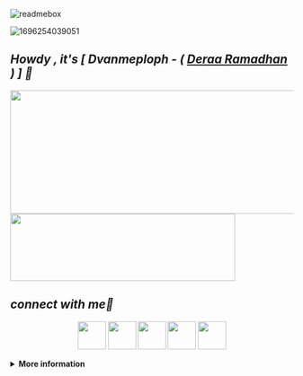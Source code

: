 ![readmebox](https://github.com/Anastasyakh/ReyyFUSHIGURO/assets/141108240/1261c09d-bafb-4198-9300-6a7d157f9c65)

![1696254039051](https://github.com/Anastasyakh/ReyyFUSHIGURO/assets/141108240/a1e4edf8-5d51-46e7-aa5a-f20842a11c9e)

***<h2><b><i>Howdy , it's [ Dvanmeploph - ( <b> <a href="https://www.facebook.com/4Reyyyy" target="blank">Deraa Ramadhan</a> ) ] 👋</i></b></h2>***

<img width="600" height="220" src="https://github-readme-stats.vercel.app/api?username=Anastasyakh&show_icons=true&theme=chartreuse-dark&locale=id">

<img width="400" height="120" src="https://github-readme-stats.vercel.app/api/top-langs/?username=Anastasyakh&layout=compact&theme=chartreuse-dark">

## ***connect with me🤝***
<p align="center">
  <a href="https://www.github.com/Anastasyakh"><img width="50" height="50" src="https://camo.githubusercontent.com/b079fe922f00c4b86f1b724fbc2e8141c468794ce8adbc9b7456e5e1ad09c622/68747470733a2f2f6564656e742e6769746875622e696f2f537570657254696e7949636f6e732f696d616765732f7376672f6769746875622e737667"></a>
    <a href="https://youtube.com/@xieraaaa."><img width="50" height="50" src="https://camo.githubusercontent.com/d54e97f5edde790381f7e62b217410df33e066a0dc8f692f2fc6b25fc1768b0c/68747470733a2f2f6564656e742e6769746875622e696f2f537570657254696e7949636f6e732f696d616765732f7376672f796f75747562652e737667"></a>
  <a href="https://www.facebook.com/Reykaaaaaaa"><img width="50" height="50" src="https://camo.githubusercontent.com/8f245234577766478eaf3ee72b0615e99bb9ef3eaa56e1c37f75692811181d5c/68747470733a2f2f6564656e742e6769746875622e696f2f537570657254696e7949636f6e732f696d616765732f7376672f66616365626f6f6b2e737667"></a>
  <a href="https://instagram.com/xxeiraaaa_"><img width="50" height="50" src="https://camo.githubusercontent.com/c9dacf0f25a1489fdbc6c0d2b41cda58b77fa210a13a886d6f99e027adfbd358/68747470733a2f2f6564656e742e6769746875622e696f2f537570657254696e7949636f6e732f696d616765732f7376672f696e7374616772616d2e737667"></a>
  <a href="https://api.whatsapp.com/send/?phone=6289506574169&text=Hi+Reyy!"><img width="50" height="50" src="https://camo.githubusercontent.com/945d32cdd8d51fe844ca8b2976914ae8786586607aee1cba24d7318e24b30411/68747470733a2f2f6564656e742e6769746875622e696f2f537570657254696e7949636f6e732f696d616765732f7376672f77686174736170702e737667"></a>
</p>
<details>
  <summary><b>More information</b></summary>
<p align="center">
  <a href="[https://github.com/Anastasyakh/Foreign]"><img width="400" height="140" src="https://github-readme-stats.vercel.app/api/pin/?username=Anastasyakh&repo=Foreign&theme=chartreuse-dark"></a>
<a href="https://github.com/Anastasyakh/Cookies"><img width="400" height="140" src="https://github-readme-stats.vercel.app/api/pin/?username=Anastasyakh&repo=Cookies&theme=chartreuse-dark"></a>
<a href="https://github.com/Anastasyakh/XieraaMETA"><img width="400" height="140" src="https://github-readme-stats.vercel.app/api/pin/?username=Anastasyakh&repo=XieraaMETA&theme=chartreuse-dark"></a>
<a href="https://github.com/Anastasyakh/Vermeil4K"><img width="400" height="140" src="https://github-readme-stats.vercel.app/api/pin/?username=Anastasyakh&repo=Vermeil4K&theme=chartreuse-dark"></a>
<a href="https://github.com/Anastasyakh/Yora404"><img width="400" height="120" src="https://github-readme-stats.vercel.app/api/pin/?username=Anastasyakh&repo=Yora404&theme=chartreuse-dark"></a>
<a href="https://github.com/Anastasyakh/KOMEN"><img width="400" height="120" src="https://github-readme-stats.vercel.app/api/pin/?username=Anastasyakh&repo=KOMEN&theme=chartreuse-dark"></a>
<img src="https://user-images.githubusercontent.com/73097560/115834477-dbab4500-a447-11eb-908a-139a6edaec5c.gif">
</p>
  
https://github.com/Anastasyakh/ReyyFUSHIGURO/assets/141108240/6ef13905-1d76-465b-ba5a-9a35f2fe8750

https://github.com/Anastasyakh/ReyyFUSHIGURO/assets/141108240/7bf45cbb-f4fc-4972-9c90-dfc93259ecf0

![JJw96Ff](https://github.com/Anastasyakh/ReyyFUSHIGURO/assets/141108240/e62f1311-b466-4577-9a04-773993484d8c)
